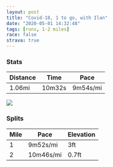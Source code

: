 ```yaml
---
layout: post
title: "Covid-18, 1 to go, with Ilan"
date: "2020-05-01 14:32:48"
tags: [runs, 1-2 miles]
race: false
strava: true
---
```


### Stats

| Distance | Time | Pace |
|----------|------|------|
|1.06mi|10m32s|9m54s/mi|

<img src='https://maps.googleapis.com/maps/api/staticmap?maptype=roadmap&path=enc:m~uwFjhtbM[g@OGG?S^UXITQ|@M^FJ\\VRHBJ?NQX{@?KFSD_@Lc@@Ua@c@IHC?OHINk@|AU`@@H\h@JJTJRe@Tu@`@k@Jg@CKWSOSOBM?IDKP_@|@a@p@CJ@Nv@|@J?PSB[EOXs@AA?YFc@Mq@I?GLMJ_@hAa@t@@HFNXPPPPBJEBQCEBODKFe@FMBYAg@C]CKKDKPa@jA]d@CJBLZ\NXP?FCFKFYAERc@BQHSQOAg@Q]K@?TIPOj@IJKX?LDLX\RBHATg@BSJYICCEBK@w@ESEMKCEBGJGXYv@_@f@AVN^XZLDDCBSPk@BWEMBUGS&key=AIzaSyC1MId7bFpkLXNAaYhBSTb8jLyiSqzbDtM&size=800x800&markers=color:yellow|label:S|40.74999,-74.00086&markers=color:green|label:F|40.75012000000001,-74.00107999999997'>

### Splits

| Mile | Pace | Elevation |
|------|------|-----------|
|1|9m52s/mi|3ft|
|2|10m46s/mi|0.7ft|
